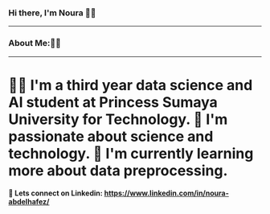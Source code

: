### Hi there, I'm Noura 👋🏻
***

### About Me:👩‍💻
***

👩‍🎓 I'm a third year data science and AI student at Princess Sumaya University for Technology.
🔭 I'm passionate about science and technology. 
🌱 I'm currently learning more about data preprocessing.
=
#### 💬 Lets connect on Linkedin: https://www.linkedin.com/in/noura-abdelhafez/
<!--
**noura-na/noura-na** is a ✨ _special_ ✨ repository because its `README.md` (this file) appears on your GitHub profile.

Here are some ideas to get you started:

- 🔭 I’m currently working on ...
- 🌱 I’m currently learning ...
- 👯 I’m looking to collaborate on ...
- 🤔 I’m looking for help with ...
- 💬 Ask me about ...
- 📫 How to reach me: ...
- 😄 Pronouns: ...
- ⚡ Fun fact: ...
-->
